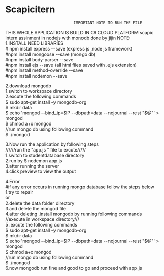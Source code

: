# Scapicitern
                                  IMPORTANT NOTE TO RUN THE FILE
                                  
   THIS WHOLE APPLICATION IS BUILD IN C9 CLOUD PLATFORM
    scapic intern assinment in nodejs with monodb done by jijin
   NOTE:<br>
      1.INSTALL NEED LIBRARIES<br>
          # npm install express --save (express js ,node js framework)<br>
          #npm install mongoose --save (mongo db)<br>
          #npm install body-parser  --save  <br>
          #npm install ejs --save (all html files saved with .ejs extension)<br>
          #npm install method-override --save <br>
          #npm install nodemon --save<br>
          
   2.download mongodb<br>
         1.switch to workspace directory<br>
         2.excute the following commands<br>
                 $ sudo apt-get install -y mongodb-org<br>
                 $ mkdir data<br>
                 $ echo 'mongod --bind_ip=$IP --dbpath=data --nojournal --rest "$@"' > mongod<br>
                 $ chmod a+x mongod<br>
           //run mongo db using following command<br>
                 $ ./mongod<br>
                 
   3.Now run the application by following steps<br>
          //////run the "app.js " file to excute/////<br>
          1.switch to studentdatabase directory<br>
          2.run by $ nodemon app.js<br>
          3.after running the server<br>
          4.click preview to view the output<br>
          
  4.Error<br>
      #if any error occurs in running mongo database follow the steps below<br>
          1.try to repair<br>
                  or<br>
           2.delete the data folder directory<br>
           3.and delete the mongod file<br>
           4.after deleting ,install mongodb by running following commands<br>
               //execute in workspace directory///<br>
           5 .excute the following commands<br>
                 $ sudo apt-get install -y mongodb-org<br>
                 $ mkdir data<br>
                 $ echo 'mongod --bind_ip=$IP --dbpath=data --nojournal --rest "$@"' > mongod<br>
                 $ chmod a+x mongod<br>
           //run mongo db using following command<br>
                 $ ./mongod<br>
              6.now mongodb run fine and good to go and proceed with app.js<br>
              
          
    
 
